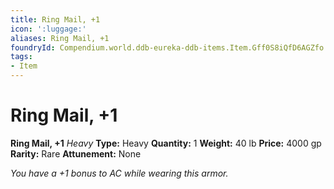 ```yaml
---
title: Ring Mail, +1
icon: ':luggage:'
aliases: Ring Mail, +1
foundryId: Compendium.world.ddb-eureka-ddb-items.Item.Gff0S8iQfD6AGZfo
tags:
- Item
---
```


# Ring Mail, +1

**Ring Mail, +1**
_Heavy_
**Type:** Heavy
**Quantity:** 1
**Weight:** 40 lb
**Price:** 4000 gp
**Rarity:** Rare
**Attunement:** None

*You have a +1 bonus to AC while wearing this armor.*